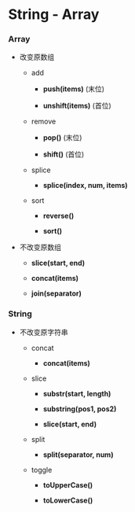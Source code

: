 # String - Array #

### Array ###

+ 改变原数组

    + add

        + __push(items)__ (末位)

        + __unshift(items)__ (首位)

    + remove

        + __pop()__ (末位)

        + __shift()__ (首位)

    + splice

        + __splice(index, num, items)__

    + sort

        + __reverse()__

        + __sort()__

+ 不改变原数组

    + __slice(start, end)__

    + __concat(items)__

    + __join(separator)__
        
### String ###

+ 不改变原字符串

    + concat

        + __concat(items)__

    + slice

        + __substr(start, length)__

        + __substring(pos1, pos2)__

        + __slice(start, end)__

    + split

        + __split(separator, num)__

    + toggle

        + __toUpperCase()__

        + __toLowerCase()__
